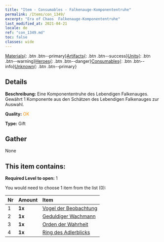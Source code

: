 ```yaml
---
title: "Item - Consumables - Falkenauge-Komponententruhe"
permalink: /Items/con_1349/
excerpt: "Era of Chaos  Falkenauge-Komponententruhe"
last_modified_at: 2021-04-21
locale: de
ref: "con_1349.md"
toc: false
classes: wide
---
```

 [Materials](/de/Items/){: .btn .btn--primary}[Artifacts](/de/Items/Artifacts/){: .btn .btn--success}[Units](/de/Items/Units/){: .btn .btn--warning}[Heroes](/de/Items/Heroes/){: .btn .btn--danger}[Consumables](/de/Items/Consumables/){: .btn .btn--info}[Unknown](/de/Items/Unknown/){: .btn .btn--primary}

## Details
 **Beschreibung:** Eine Komponententruhe des Lebendigen Falkenauges. Gewährt 1 Komponente aus den Schätzen des Lebendigen Falkenauges zur Auswahl.

 **Quality:** <span style="color: #FF8C00">OK</span>

 **Type:** Gift

## Gather

  None

## This item contains:

 **Required Level to open:** 1

 You would need to choose 1 item from the list (0):

  | Nr | Amount |     Item    |
  |:---|:-------|:------------|
  | 1 |  **1x** | [Vogel der Beobachtung](/de/Items/art_132/) |  | 
  | 2 |  **1x** | [Geduldiger Wachmann](/de/Items/art_133/) |  | 
  | 3 |  **1x** | [Orden der Wahrheit](/de/Items/art_134/) |  | 
  | 4 |  **1x** | [Ring des Adlerblicks](/de/Items/art_135/) |  | 
